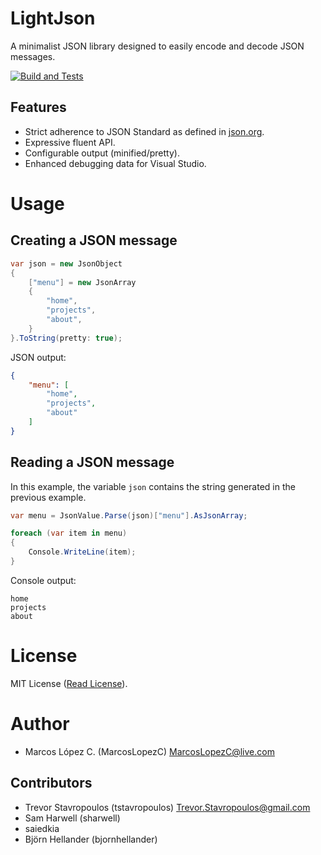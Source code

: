 # LightJson

A minimalist JSON library designed to easily encode and decode JSON messages.

[![Build and Tests](https://github.com/MarcosLopezC/LightJson/actions/workflows/build-and-tests.yml/badge.svg)](https://github.com/MarcosLopezC/LightJson/actions/workflows/build-and-tests.yml)

## Features

- Strict adherence to JSON Standard as defined in [json.org](http://json.org/).
- Expressive fluent API.
- Configurable output (minified/pretty).
- Enhanced debugging data for Visual Studio.

# Usage

## Creating a JSON message

```C#
var json = new JsonObject
{
	["menu"] = new JsonArray
	{
		"home",
		"projects",
		"about",
	}
}.ToString(pretty: true);
```

JSON output:

```JSON
{
	"menu": [
		"home",
		"projects",
		"about"
	]
}
```

## Reading a JSON message

In this example, the variable `json` contains the string generated in the previous example.

```C#
var menu = JsonValue.Parse(json)["menu"].AsJsonArray;

foreach (var item in menu)
{
	Console.WriteLine(item);
}
```

Console output:

```
home
projects
about
```

# License

MIT License ([Read License](LICENSE.txt)).

# Author

- Marcos López C. (MarcosLopezC) <MarcosLopezC@live.com>

## Contributors

- Trevor Stavropoulos (tstavropoulos) <Trevor.Stavropoulos@gmail.com>
- Sam Harwell (sharwell)
- saiedkia
- Björn Hellander (bjornhellander)
